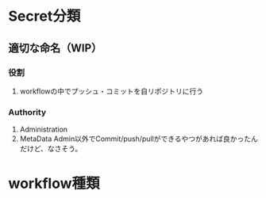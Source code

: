 # Secret分類

## 適切な命名（WIP）

### 役割

1. workflowの中でプッシュ・コミットを自リポジトリに行う

### Authority

1. Administration
2. MetaData
   Admin以外でCommit/push/pullができるやつがあれば良かったんだけど、なさそう。

# workflow種類
